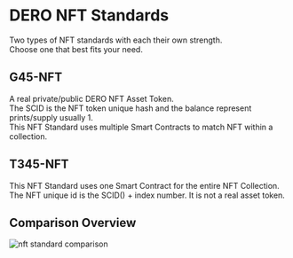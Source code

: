 # DERO NFT Standards

Two types of NFT standards with each their own strength.  
Choose one that best fits your need.  

## G45-NFT

A real private/public DERO NFT Asset Token.  
The SCID is the NFT token unique hash and the balance represent prints/supply usually 1.  
This NFT Standard uses multiple Smart Contracts to match NFT within a collection.  

## T345-NFT

This NFT Standard uses one Smart Contract for the entire NFT Collection.  
The NFT unique id is the SCID() + index number. It is not a real asset token.  

## Comparison Overview

![nft standard comparison](https://github.com/g45t345rt/DERO-NFT-Standards/blob/master/dero-nft-standards.jpg?raw=true)
